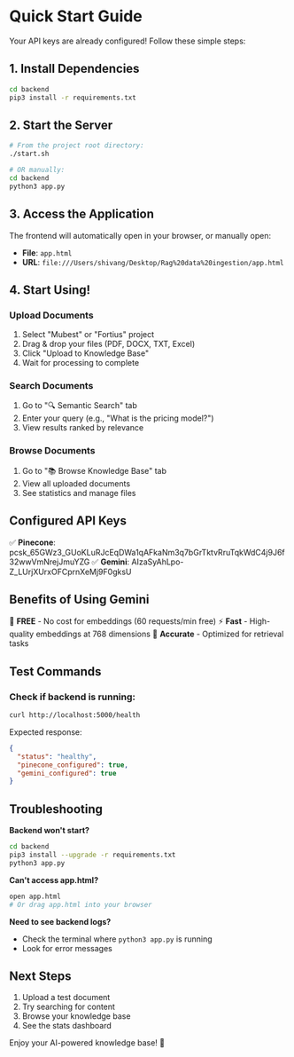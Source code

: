 # Quick Start Guide

Your API keys are already configured! Follow these simple steps:

## 1. Install Dependencies

```bash
cd backend
pip3 install -r requirements.txt
```

## 2. Start the Server

```bash
# From the project root directory:
./start.sh

# OR manually:
cd backend
python3 app.py
```

## 3. Access the Application

The frontend will automatically open in your browser, or manually open:
- **File**: `app.html` 
- **URL**: `file:///Users/shivang/Desktop/Rag%20data%20ingestion/app.html`

## 4. Start Using!

### Upload Documents
1. Select "Mubest" or "Fortius" project
2. Drag & drop your files (PDF, DOCX, TXT, Excel)
3. Click "Upload to Knowledge Base"
4. Wait for processing to complete

### Search Documents
1. Go to "🔍 Semantic Search" tab
2. Enter your query (e.g., "What is the pricing model?")
3. View results ranked by relevance

### Browse Documents
1. Go to "📚 Browse Knowledge Base" tab
2. View all uploaded documents
3. See statistics and manage files

## Configured API Keys

✅ **Pinecone**: pcsk_65GWz3_GUoKLuRJcEqDWa1qAFkaNm3q7bGrTktvRruTqkWdC4j9J6f32wwVmNrejJmuYZG
✅ **Gemini**: AIzaSyAhLpo-Z_LUrjXUrxOFCprnXeMj9F0gksU

## Benefits of Using Gemini

🎉 **FREE** - No cost for embeddings (60 requests/min free)
⚡ **Fast** - High-quality embeddings at 768 dimensions
🎯 **Accurate** - Optimized for retrieval tasks

## Test Commands

### Check if backend is running:
```bash
curl http://localhost:5000/health
```

Expected response:
```json
{
  "status": "healthy",
  "pinecone_configured": true,
  "gemini_configured": true
}
```

## Troubleshooting

**Backend won't start?**
```bash
cd backend
pip3 install --upgrade -r requirements.txt
python3 app.py
```

**Can't access app.html?**
```bash
open app.html
# Or drag app.html into your browser
```

**Need to see backend logs?**
- Check the terminal where `python3 app.py` is running
- Look for error messages

## Next Steps

1. Upload a test document
2. Try searching for content
3. Browse your knowledge base
4. See the stats dashboard

Enjoy your AI-powered knowledge base! 🚀
